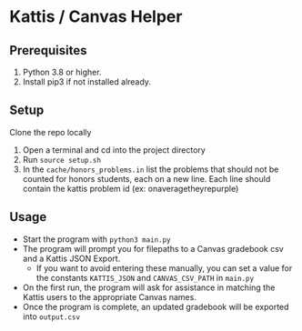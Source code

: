 # Kattis / Canvas Helper

## Prerequisites
1. Python 3.8 or higher.
2. Install pip3 if not installed already.

## Setup

Clone the repo locally
1. Open a terminal and cd into the project directory
2. Run ```source setup.sh```
3. In the ```cache/honors_problems.in``` list the problems that should not be counted for honors students, each on a new
line. Each line should contain the kattis problem id (ex: onaveragetheyrepurple)

## Usage
- Start the program with ```python3 main.py```
- The program will prompt you for filepaths to a Canvas gradebook csv and a Kattis JSON Export.
  - If you want to avoid entering these manually, you can set a value for the constants ```KATTIS_JSON``` and ```CANVAS_CSV_PATH``` in ```main.py```
- On the first run, the program will ask for assistance in matching the Kattis users to the appropriate Canvas names.
- Once the program is complete, an updated gradebook will be exported into ```output.csv```